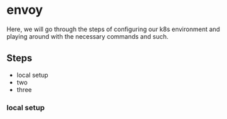 # envoy
Here, we will go through the steps of configuring our k8s environment and playing around with the necessary commands and such.

## Steps
- local setup
- two
- three

### local setup 

